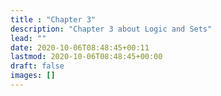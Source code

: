 ```yaml
---
title : "Chapter 3"
description: "Chapter 3 about Logic and Sets"
lead: ""
date: 2020-10-06T08:48:45+00:11
lastmod: 2020-10-06T08:48:45+00:00
draft: false
images: []
---
```

